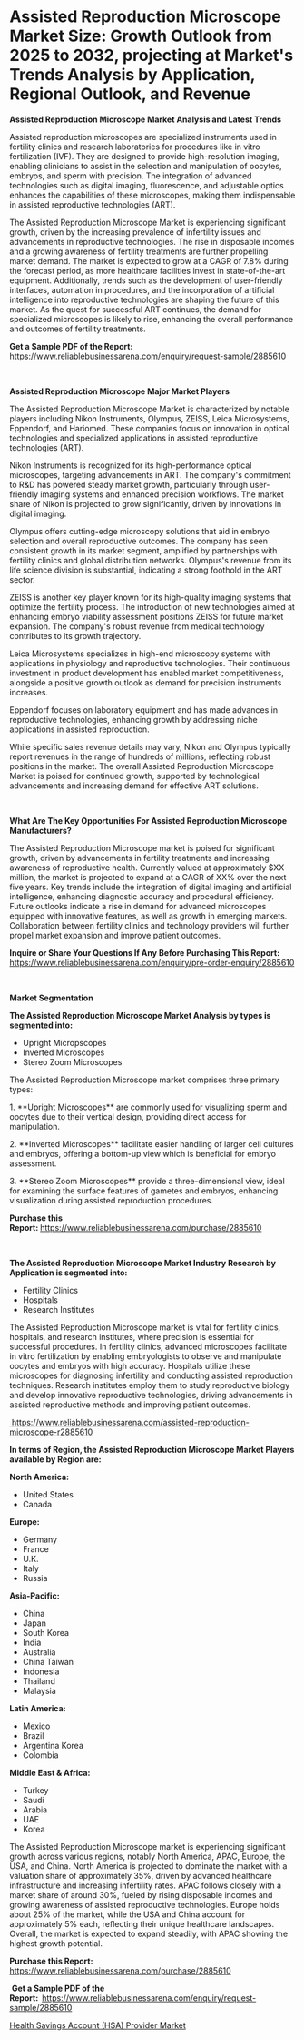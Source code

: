 <p><h1>Assisted Reproduction Microscope Market Size: Growth Outlook from 2025 to 2032, projecting at Market's Trends Analysis by Application, Regional Outlook, and Revenue</h1></p><p><strong>Assisted Reproduction Microscope Market Analysis and Latest Trends</strong></p>
<p><p>Assisted reproduction microscopes are specialized instruments used in fertility clinics and research laboratories for procedures like in vitro fertilization (IVF). They are designed to provide high-resolution imaging, enabling clinicians to assist in the selection and manipulation of oocytes, embryos, and sperm with precision. The integration of advanced technologies such as digital imaging, fluorescence, and adjustable optics enhances the capabilities of these microscopes, making them indispensable in assisted reproductive technologies (ART).</p><p>The Assisted Reproduction Microscope Market is experiencing significant growth, driven by the increasing prevalence of infertility issues and advancements in reproductive technologies. The rise in disposable incomes and a growing awareness of fertility treatments are further propelling market demand. The market is expected to grow at a CAGR of 7.8% during the forecast period, as more healthcare facilities invest in state-of-the-art equipment. Additionally, trends such as the development of user-friendly interfaces, automation in procedures, and the incorporation of artificial intelligence into reproductive technologies are shaping the future of this market. As the quest for successful ART continues, the demand for specialized microscopes is likely to rise, enhancing the overall performance and outcomes of fertility treatments.</p></p>
<p><strong>Get a Sample PDF of the Report:&nbsp;</strong> <a href="https://www.reliablebusinessarena.com/enquiry/request-sample/2885610?utm_campaign=2630&utm_medium=2&utm_source=Github&utm_content=ia&utm_term=13032025&utm_id=assisted-reproduction-microscope">https://www.reliablebusinessarena.com/enquiry/request-sample/2885610</a></p>
<p>&nbsp;</p>
<p><strong>Assisted Reproduction Microscope Major Market Players</strong></p>
<p><p>The Assisted Reproduction Microscope Market is characterized by notable players including Nikon Instruments, Olympus, ZEISS, Leica Microsystems, Eppendorf, and Hariomed. These companies focus on innovation in optical technologies and specialized applications in assisted reproductive technologies (ART).</p><p>Nikon Instruments is recognized for its high-performance optical microscopes, targeting advancements in ART. The company's commitment to R&D has powered steady market growth, particularly through user-friendly imaging systems and enhanced precision workflows. The market share of Nikon is projected to grow significantly, driven by innovations in digital imaging.</p><p>Olympus offers cutting-edge microscopy solutions that aid in embryo selection and overall reproductive outcomes. The company has seen consistent growth in its market segment, amplified by partnerships with fertility clinics and global distribution networks. Olympus's revenue from its life science division is substantial, indicating a strong foothold in the ART sector.</p><p>ZEISS is another key player known for its high-quality imaging systems that optimize the fertility process. The introduction of new technologies aimed at enhancing embryo viability assessment positions ZEISS for future market expansion. The company's robust revenue from medical technology contributes to its growth trajectory.</p><p>Leica Microsystems specializes in high-end microscopy systems with applications in physiology and reproductive technologies. Their continuous investment in product development has enabled market competitiveness, alongside a positive growth outlook as demand for precision instruments increases.</p><p>Eppendorf focuses on laboratory equipment and has made advances in reproductive technologies, enhancing growth by addressing niche applications in assisted reproduction.</p><p>While specific sales revenue details may vary, Nikon and Olympus typically report revenues in the range of hundreds of millions, reflecting robust positions in the market. The overall Assisted Reproduction Microscope Market is poised for continued growth, supported by technological advancements and increasing demand for effective ART solutions.</p></p>
<p>&nbsp;</p>
<p><strong>What Are The Key Opportunities For Assisted Reproduction Microscope Manufacturers?</strong></p>
<p><p>The Assisted Reproduction Microscope market is poised for significant growth, driven by advancements in fertility treatments and increasing awareness of reproductive health. Currently valued at approximately $XX million, the market is projected to expand at a CAGR of XX% over the next five years. Key trends include the integration of digital imaging and artificial intelligence, enhancing diagnostic accuracy and procedural efficiency. Future outlooks indicate a rise in demand for advanced microscopes equipped with innovative features, as well as growth in emerging markets. Collaboration between fertility clinics and technology providers will further propel market expansion and improve patient outcomes.</p></p>
<p><strong>Inquire or Share Your Questions If Any Before Purchasing This Report:</strong> <a href="https://www.reliablebusinessarena.com/enquiry/pre-order-enquiry/2885610?utm_campaign=2630&utm_medium=2&utm_source=Github&utm_content=ia&utm_term=13032025&utm_id=assisted-reproduction-microscope">https://www.reliablebusinessarena.com/enquiry/pre-order-enquiry/2885610</a></p>
<p>&nbsp;</p>
<p><strong>Market Segmentation</strong></p>
<p><strong>The Assisted Reproduction Microscope Market Analysis by types is segmented into:</strong></p>
<p><ul><li>Upright Micropscopes</li><li>Inverted Microscopes</li><li>Stereo Zoom Microscopes</li></ul></p>
<p><p>The Assisted Reproduction Microscope market comprises three primary types: </p><p>1. **Upright Microscopes** are commonly used for visualizing sperm and oocytes due to their vertical design, providing direct access for manipulation.</p><p>   </p><p>2. **Inverted Microscopes** facilitate easier handling of larger cell cultures and embryos, offering a bottom-up view which is beneficial for embryo assessment.</p><p>3. **Stereo Zoom Microscopes** provide a three-dimensional view, ideal for examining the surface features of gametes and embryos, enhancing visualization during assisted reproduction procedures.</p></p>
<p><strong>Purchase this Report:&nbsp;</strong><a href="https://www.reliablebusinessarena.com/purchase/2885610?utm_campaign=2630&utm_medium=2&utm_source=Github&utm_content=ia&utm_term=13032025&utm_id=assisted-reproduction-microscope">https://www.reliablebusinessarena.com/purchase/2885610</a></p>
<p>&nbsp;</p>
<p><strong>The Assisted Reproduction Microscope Market Industry Research by Application is segmented into:</strong></p>
<p><ul><li>Fertility Clinics</li><li>Hospitals</li><li>Research Institutes</li></ul></p>
<p><p>The Assisted Reproduction Microscope market is vital for fertility clinics, hospitals, and research institutes, where precision is essential for successful procedures. In fertility clinics, advanced microscopes facilitate in vitro fertilization by enabling embryologists to observe and manipulate oocytes and embryos with high accuracy. Hospitals utilize these microscopes for diagnosing infertility and conducting assisted reproduction techniques. Research institutes employ them to study reproductive biology and develop innovative reproductive technologies, driving advancements in assisted reproductive methods and improving patient outcomes.</p></p>
<p><a href="https://www.reliablebusinessarena.com/assisted-reproduction-microscope-r2885610?utm_campaign=2630&utm_medium=2&utm_source=Github&utm_content=ia&utm_term=13032025&utm_id=assisted-reproduction-microscope">&nbsp;https://www.reliablebusinessarena.com/assisted-reproduction-microscope-r2885610</a></p>
<p><strong>In terms of Region, the Assisted Reproduction Microscope Market Players available by Region are:</strong></p>
<p>
    <p> <strong> North America: </strong>
        <ul>
            <li>United States</li>
            <li>Canada</li>
        </ul>
        </p> 
    <p> <strong> Europe: </strong>
        <ul>
            <li>Germany</li>
            <li>France</li>
            <li>U.K.</li>
            <li>Italy</li>
            <li>Russia</li>
        </ul>
        </p> 
    <p> <strong> Asia-Pacific: </strong>
        <ul>
            <li>China</li>
            <li>Japan</li>
            <li>South Korea</li>
            <li>India</li>
            <li>Australia</li>
            <li>China Taiwan</li>
            <li>Indonesia</li>
            <li>Thailand</li>
            <li>Malaysia</li>
        </ul>
        </p> 
    <p> <strong> Latin America: </strong>
        <ul>
            <li>Mexico</li>
            <li>Brazil</li>
            <li>Argentina Korea</li>
            <li>Colombia</li>
        </ul>
        </p> 
    <p> <strong> Middle East & Africa: </strong>
        <ul>
            <li>Turkey</li>
            <li>Saudi</li>
            <li>Arabia</li>
            <li>UAE</li>
            <li>Korea</li>
        </ul>
    </p>
    </p>
<p><p>The Assisted Reproduction Microscope market is experiencing significant growth across various regions, notably North America, APAC, Europe, the USA, and China. North America is projected to dominate the market with a valuation share of approximately 35%, driven by advanced healthcare infrastructure and increasing infertility rates. APAC follows closely with a market share of around 30%, fueled by rising disposable incomes and growing awareness of assisted reproductive technologies. Europe holds about 25% of the market, while the USA and China account for approximately 5% each, reflecting their unique healthcare landscapes. Overall, the market is expected to expand steadily, with APAC showing the highest growth potential.</p></p>
<p><strong>Purchase this Report: </strong><a href="https://www.reliablebusinessarena.com/purchase/2885610?utm_campaign=2630&utm_medium=2&utm_source=Github&utm_content=ia&utm_term=13032025&utm_id=assisted-reproduction-microscope">https://www.reliablebusinessarena.com/purchase/2885610</a></p>
<p>&nbsp;<strong>Get a Sample PDF of the Report:&nbsp;&nbsp;</strong><a href="https://www.reliablebusinessarena.com/enquiry/request-sample/2885610?utm_campaign=2630&utm_medium=2&utm_source=Github&utm_content=ia&utm_term=13032025&utm_id=assisted-reproduction-microscope">https://www.reliablebusinessarena.com/enquiry/request-sample/2885610</a></p>
<p><strong></strong></p>
<p><p><a href="https://github.com/lehumiston1971679/Market-Research-Report-List-1/blob/main/health-savings-account-hsa-provider-market.md?utm_campaign=2630&utm_medium=2&utm_source=Github&utm_content=ia&utm_term=13032025&utm_id=assisted-reproduction-microscope">Health Savings Account (HSA) Provider Market</a></p></p>